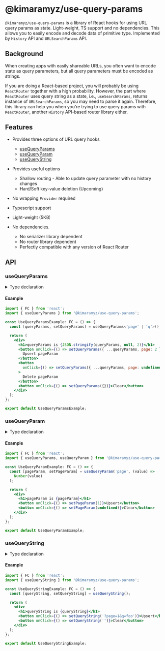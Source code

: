# @kimaramyz/use-query-params

`@kimaramyz/use-query-params` is a library of React hooks for using URL query params as state. Light-weight, TS support and no dependencies. This allows you to easily encode and decode data of primitive type. Implemented by `History` API and `URLSearchParams` API.

## Background

<!-- Need for query parameters as state -->

When creating apps with easily shareable URLs, you often want to encode state as query parameters, but all query parameters must be encoded as strings.

<!-- Complements ReactRouter -->

If you are doing a React-based project, you will probably be using `ReactRouter` together with a high probability. However, the part where `ReactRouter` uses query string as a state, i.e., `useSearchParams`, returns instance of `URLSearchParams`, so you may need to parse it again. Therefore, this library can help you when you're trying to use query params with `ReactRouter`, another `History` API-based router library either.

## Features

- Provides three options of URL query hooks

  - [useQueryParams](#useQueryParams)
  - [useQueryParam](#useQueryParam)
  - [useQueryString](#useQueryString)

- Provides useful options

  - Shallow routing - Able to update query parameter with no history changes
  - Hard/Soft key-value deletion (Upcoming)

- No wrapping `Provider` required
- Typescript support
- Light-weight (5KB)
- No dependencies.

  - No serializer library dependent
  - No router library dependent
  - Perfectly compatible with any version of React Router

## API

### useQueryParams

<details>
  <summary>Type declaration</summary>
  <br />

```ts
declare function useQueryParams<ParamKeyEnumOrUnion extends string>(options?: {
  isShallow?: boolean;
}): [
  { [key in ParamKeyEnumOrUnion]?: string | undefined },
  (queryParams: { [key in ParamKeyEnumOrUnion]?: unknown }) => void
];
```

</details>

#### Example

```jsx
import { FC } from 'react';
import { useQueryParams } from '@kimaramyz/use-query-params';

const UseQueryParamsExample: FC = () => {
  const [queryParams, setQueryParams] = useQueryParams<'page' | 'q'>();

  return (
    <div>
      <h1>queryParams is {JSON.stringify(queryParams, null, 2)}</h1>
      <button onClick={() => setQueryParams({ ...queryParams, page: 2 })}>
        Upsert pageParam
      </button>
      <button
        onClick={() => setQueryParams({ ...queryParams, page: undefined })}
      >
        Delete pageParam
      </button>
      <button onClick={() => setQueryParams({})}>Clear</button>
    </div>
  );
};

export default UseQueryParamsExample;
```

<!-- BREAK -->

### useQueryParam

<details>
  <summary>Type declaration</summary>
  <br />

```ts
declare function useQueryParam<T = string>(
  key: string,
  formatValue?: ((value: string) => T) | undefined,
  options?:
    | {
        isShallow?: boolean | undefined;
      }
    | undefined
): [T, (value: T) => void];
```

</details>

#### Example

```jsx
import { FC } from 'react';
import { useQueryParams, useQueryParam } from '@kimaramyz/use-query-params';

const UseQueryParamExample: FC = () => {
  const [pageParam, setPageParam] = useQueryParam('page', (value) =>
    Number(value)
  );

  return (
    <div>
      <h1>pageParam is {pageParam}</h1>
      <button onClick={() => setPageParam(1)}>Upsert</button>
      <button onClick={() => setPageParam(undefined)}>Clear</button>
    </div>
  );
};

export default UseQueryParamExample;
```

<!-- BREAK -->

### useQueryString

<details>
  <summary>Type declaration</summary>
  <br />

```ts
declare function useQueryString(
  isShallow?: boolean
): [string, (queryString: string, historyState?: unknown) => void];
```

</details>

#### Example

```jsx
import { FC } from 'react';
import { useQueryString } from '@kimaramyz/use-query-params';

const UseQueryStringExample: FC = () => {
  const [queryString, setQueryString] = useQueryString();

  return (
    <div>
      <h1>queryString is {queryString}</h1>
      <button onClick={() => setQueryString('?page=1&q=foo')}>Upsert</button>
      <button onClick={() => setQueryString('')}>Clear</button>
    </div>
  );
};

export default UseQueryStringExample;
```
